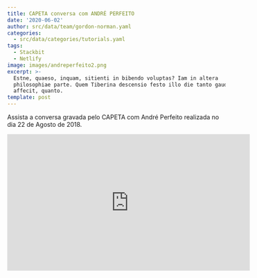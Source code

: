 ```yaml
---
title: CAPETA conversa com ANDRÉ PERFEITO
date: '2020-06-02'
author: src/data/team/gordon-norman.yaml
categories:
  - src/data/categories/tutorials.yaml
tags:
  - Stackbit
  - Netlify
image: images/andreperfeito2.png
excerpt: >-
  Estne, quaeso, inquam, sitienti in bibendo voluptas? Iam in altera
  philosophiae parte. Quem Tiberina descensio festo illo die tanto gaudio
  affecit, quanto.
template: post
---
```

Assista a conversa gravada pelo CAPETA com André Perfeito realizada no dia 22 de Agosto de 2018.

<iframe width="560" height="315" src="https://www.youtube.com/embed/QIaSEfHACwY" frameborder="0" allow="accelerometer; autoplay; clipboard-write; encrypted-media; gyroscope; picture-in-picture" allowfullscreen></iframe>